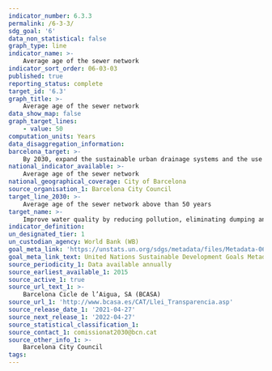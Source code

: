 ```yaml
---
indicator_number: 6.3.3
permalink: /6-3-3/
sdg_goal: '6'
data_non_statistical: false
graph_type: line
indicator_name: >-
    Average age of the sewer network
indicator_sort_order: 06-03-03
published: true
reporting_status: complete
target_id: '6.3'
graph_title: >-
    Average age of the sewer network
data_show_map: false
graph_target_lines:
    - value: 50
computation_units: Years
data_disaggregation_information: 
barcelona_target: >-
    By 2030, expand the sustainable urban drainage systems and the use of groundwater
national_indicator_available: >-
    Average age of the sewer network
national_geographical_coverage: City of Barcelona
source_organisation_1: Barcelona City Council
target_line_2030: >-
    Average age of the sewer network above than 50 years
target_name: >-
    Improve water quality by reducing pollution, eliminating dumping and minimising the release of hazardous chemicals and materials, halving the proportion of untreated wastewater and substantially increasing recycling and safe reuse worldwide
indicator_definition:
un_designated_tier: 1
un_custodian_agency: World Bank (WB)
goal_meta_link: 'https://unstats.un.org/sdgs/metadata/files/Metadata-06-03-01.pdf'
goal_meta_link_text: United Nations Sustainable Development Goals Metadata (pdf 894kB)
source_periodicity_1: Data available annually
source_earliest_available_1: 2015
source_active_1: true
source_url_text_1: >-
    Barcelona Cicle de l’Aigua, SA (BCASA)
source_url_1: 'http://www.bcasa.es/CAT/Llei_Transparencia.asp' 
source_release_date_1: '2021-04-27'
source_next_release_1: '2022-04-27'
source_statistical_classification_1: 
source_contact_1: comissionat2030@bcn.cat
source_other_info_1: >-
    Barcelona City Council
tags:
---
```

